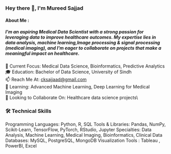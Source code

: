 ### Hey there 👋, I'm Mureed Sajjad
#### About Me : 
##### I'm an aspiring Medical Data Scientist with a strong passion for leveraging data to improve healthcare outcomes. My expertise lies in data analysis, machine learning,Image processing & signal processing (medical imaging), and I'm eager to collaborate on projects that make a meaningful impact on healthcare.

🔬 Current Focus: Medical Data Science, Bioinformatics, Predictive Analytics\
🎓 Education: Bachelor of Data Science, University of Sindh\
📫 Reach Me At: cksajjaad@gmail.com\
🌱 Learning: Advanced Machine Learning, Deep Learning for Medical Imaging\
👯 Looking to Collaborate On: Healthcare data science projects\
### 🛠️ Technical Skills
Programming Languages: Python, R, SQL
Tools & Libraries: Pandas, NumPy, Scikit-Learn, TensorFlow, PyTorch, RStudio, Jupyter
Specialties: Data Analysis, Machine Learning, Medical Imaging, Bioinformatics, Clinical Data
Databases: MySQL, PostgreSQL, MongoDB
Visualization Tools : Tableau , PowerBI, Excel
